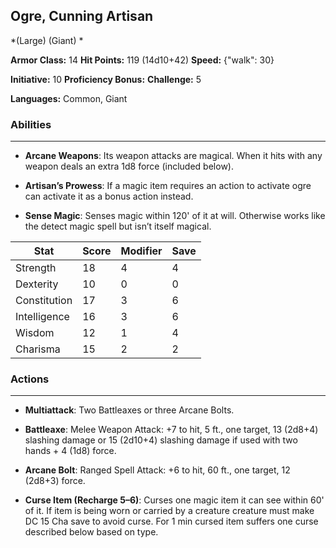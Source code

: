 ## Ogre, Cunning Artisan
*(Large) (Giant) *

**Armor Class:** 14
**Hit Points:** 119 (14d10+42)
**Speed:** {"walk": 30}

**Initiative:** 10
**Proficiency Bonus:**
**Challenge:** 5

**Languages:** Common, Giant

### Abilities
 --- 
- **Arcane Weapons**: Its weapon attacks are magical. When it hits with any weapon deals an extra 1d8 force (included below).

- **Artisan’s Prowess**: If a magic item requires an action to activate ogre can activate it as a bonus action instead.

- **Sense Magic**: Senses magic within 120' of it at will. Otherwise works like the detect magic spell but isn’t itself magical.



| Stat | Score | Modifier | Save |
| ---- | ---- | ---- | ---- |
| Strength | 18 | 4 | 4 |
| Dexterity | 10 | 0 | 0 |
| Constitution | 17 | 3 | 6 |
| Intelligence | 16 | 3 | 6 |
| Wisdom | 12 | 1 | 4 |
| Charisma | 15 | 2 | 2 |

### Actions
 --- 
- **Multiattack**: Two Battleaxes or three Arcane Bolts.

- **Battleaxe**: Melee Weapon Attack: +7 to hit, 5 ft., one target, 13 (2d8+4) slashing damage or 15 (2d10+4) slashing damage if used with two hands + 4 (1d8) force.

- **Arcane Bolt**: Ranged Spell Attack: +6 to hit, 60 ft., one target, 12 (2d8+3) force.

- **Curse Item (Recharge 5–6)**: Curses one magic item it can see within 60' of it. If item is being worn or carried by a creature creature must make DC 15 Cha save to avoid curse. For 1 min cursed item suffers one curse described below based on type.

